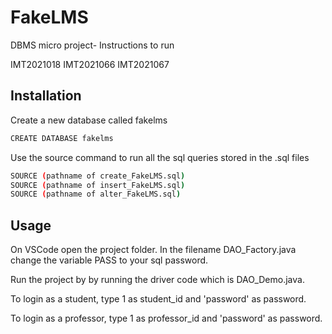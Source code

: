 # FakeLMS

DBMS micro project- Instructions to run

IMT2021018 IMT2021066 IMT2021067

## Installation
Create a new database called fakelms

```bash
CREATE DATABASE fakelms
```
Use the source command to run all the sql queries stored in the .sql files

```bash
SOURCE (pathname of create_FakeLMS.sql)
SOURCE (pathname of insert_FakeLMS.sql)
SOURCE (pathname of alter_FakeLMS.sql)
```
## Usage

On VSCode open the project folder. In the filename DAO_Factory.java change the variable PASS to your sql password. 

Run the project by by running the driver code which is DAO_Demo.java.

To login as a student, type 1 as student_id and 'password' as password.

To login as a professor, type 1 as professor_id and 'password' as password.